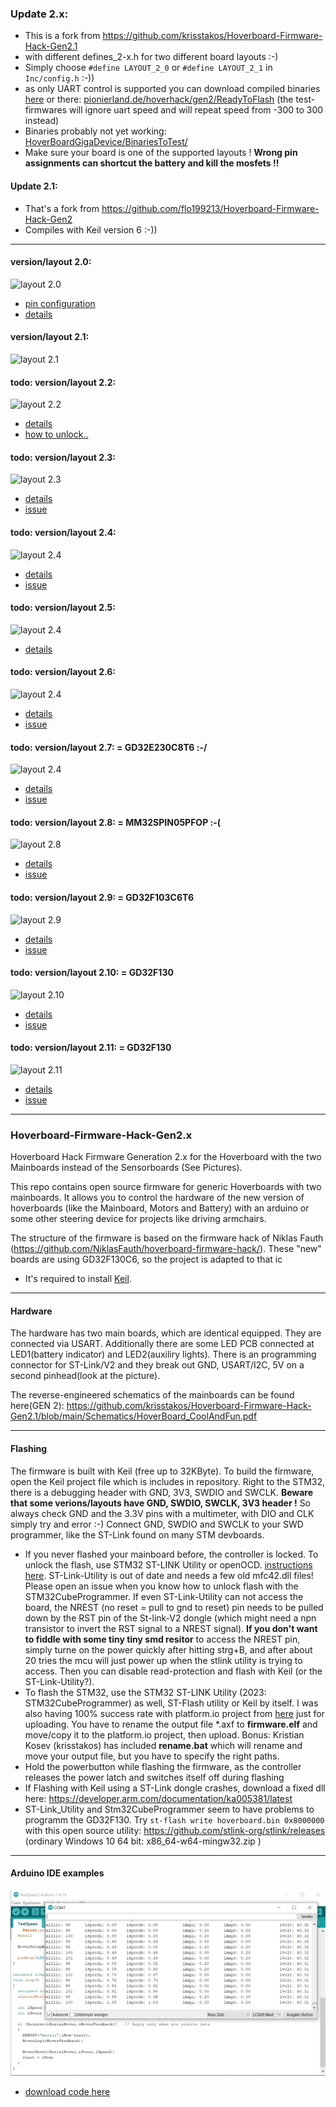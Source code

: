 ### Update 2.x:
- This is a fork from https://github.com/krisstakos/Hoverboard-Firmware-Hack-Gen2.1
- with different defines_2-x.h for two different board layouts :-) 
- Simply choose ` #define LAYOUT_2_0 ` or ` #define LAYOUT_2_1 ` in ` Inc/config.h ` :-))
- as only UART control is supported you can download compiled binaries [here](HoverBoardGigaDevice/BinariesToFlash/) or there: [pionierland.de/hoverhack/gen2/ReadyToFlash](https://pionierland.de/hoverhack/gen2/ReadyToFlash/) (the test-firmwares will ignore uart speed and will repeat speed from -300 to 300 instead)
- Binaries probably not yet working: [HoverBoardGigaDevice/BinariesToTest/](HoverBoardGigaDevice/BinariesToTest/)
- Make sure your board is one of the supported layouts ! **Wrong pin assignments can shortcut the battery and kill the mosfets !!**


#### Update 2.1:
- That's a fork from https://github.com/flo199213/Hoverboard-Firmware-Hack-Gen2
- Compiles with Keil version 6 :-))

---

#### version/layout 2.0:
![layout 2.0](https://raw.githubusercontent.com/RoboDurden/Hoverboard-Firmware-Hack-Gen2.x/main/Overview/Overview_2-0.jpg)
- [pin configuration](pins_2.0.md)
- [details](Schematics_2.0/)


#### version/layout 2.1:
![layout 2.1](https://raw.githubusercontent.com/RoboDurden/Hoverboard-Firmware-Hack-Gen2.x/main/Overview/Overview_2-1.jpg)


#### todo: version/layout 2.2:
![layout 2.2](https://raw.githubusercontent.com/RoboDurden/Hoverboard-Firmware-Hack-Gen2.x/main/Overview/Overview_2-2.jpg)
- [details](Schematics_2.2/)
- [how to unlock..](https://github.com/JRomainG/GD32F130K6-hoverboard-hack)


#### todo: version/layout 2.3:
![layout 2.3](https://raw.githubusercontent.com/RoboDurden/Hoverboard-Firmware-Hack-Gen2.x/main/Overview/Overview_2-3.jpg)
- [details](Schematics_2.3/)
- [issue](https://github.com/RoboDurden/Hoverboard-Firmware-Hack-Gen2.x/issues/20)

#### todo: version/layout 2.4:
![layout 2.4](https://raw.githubusercontent.com/RoboDurden/Hoverboard-Firmware-Hack-Gen2.x/main/Overview/Overview_2-4.jpg)
- [details](Schematics_2.4/)
- [issue](https://github.com/RoboDurden/Hoverboard-Firmware-Hack-Gen2.x/issues/3)

#### todo: version/layout 2.5:
![layout 2.4](https://raw.githubusercontent.com/RoboDurden/Hoverboard-Firmware-Hack-Gen2.x/main/Overview/Overview_2-5.jpg)
- [details](Schematics_2.5/)


#### todo: version/layout 2.6:
![layout 2.4](https://raw.githubusercontent.com/RoboDurden/Hoverboard-Firmware-Hack-Gen2.x/main/Overview/Overview_2-6.jpg)
- [details](Schematics_2.6/)
- [issue](https://github.com/RoboDurden/Hoverboard-Firmware-Hack-Gen2.x/issues/12)


#### todo: version/layout 2.7: = GD32E230C8T6 :-/
![layout 2.4](https://raw.githubusercontent.com/RoboDurden/Hoverboard-Firmware-Hack-Gen2.x/main/Overview/Overview_2-7.jpg)
- [details](Schematics_2.7/)
- [issue](https://github.com/RoboDurden/Hoverboard-Firmware-Hack-Gen2.x/issues/16)


#### todo: version/layout 2.8: = MM32SPIN05PFOP :-( 
![layout 2.8](https://raw.githubusercontent.com/RoboDurden/Hoverboard-Firmware-Hack-Gen2.x/main/Overview/Overview_2-8.jpg)
- [details](Schematics_2.8/)
- [issue](https://github.com/RoboDurden/Hoverboard-Firmware-Hack-Gen2.x/issues/22)


#### todo: version/layout 2.9: = GD32F103C6T6
![layout 2.9](https://raw.githubusercontent.com/RoboDurden/Hoverboard-Firmware-Hack-Gen2.x/main/Overview/Overview_2-9.jpg)
- [details](Schematics_2.9/)
- [issue](https://github.com/RoboDurden/Hoverboard-Firmware-Hack-Gen2.x/issues/23)


#### todo: version/layout 2.10: = GD32F130
![layout 2.10](https://raw.githubusercontent.com/RoboDurden/Hoverboard-Firmware-Hack-Gen2.x/main/Overview/Overview_2-10.jpg)
- [details](Schematics_2.10/)
- [issue](https://github.com/RoboDurden/Hoverboard-Firmware-Hack-Gen2.x/issues/25)


#### todo: version/layout 2.11: = GD32F130
![layout 2.11](https://raw.githubusercontent.com/RoboDurden/Hoverboard-Firmware-Hack-Gen2.x/main/Overview/Overview_2-11.jpg)
- [details](Schematics_2.11/)
- [issue](https://github.com/RoboDurden/Hoverboard-Firmware-Hack-Gen2.x/issues/27)



---

### Hoverboard-Firmware-Hack-Gen2.x

Hoverboard Hack Firmware Generation 2.x for the Hoverboard with the two Mainboards instead of the Sensorboards (See Pictures).

This repo contains open source firmware for generic Hoverboards with two mainboards. It allows you to control the hardware of the new version of hoverboards (like the Mainboard, Motors and Battery) with an arduino or some other steering device for projects like driving armchairs.

The structure of the firmware is based on the firmware hack of Niklas Fauth (https://github.com/NiklasFauth/hoverboard-firmware-hack/). These "new" boards are using GD32F130C6, so the project is adapted to that ic

- It's required to install [Keil](https://www.keil.com/download/product/).

---

#### Hardware

The hardware has two main boards, which are identical equipped. They are connected via USART. Additionally there are some LED PCB connected at LED1(battery indicator) and LED2(auxiliry lights). There is an programming connector for ST-Link/V2 and they break out GND, USART/I2C, 5V on a second pinhead(look at the picture).

The reverse-engineered schematics of the mainboards can be found here(GEN 2):
https://github.com/krisstakos/Hoverboard-Firmware-Hack-Gen2.1/blob/main/Schematics/HoverBoard_CoolAndFun.pdf


---

#### Flashing
The firmware is built with Keil (free up to 32KByte). To build the firmware, open the Keil project file which is includes in repository. Right to the STM32, there is a debugging header with GND, 3V3, SWDIO and SWCLK. 
**Beware that some verions/layouts have  GND, SWDIO, SWCLK, 3V3 header !** So always check GND and the 3.3V pins with a multimeter, with DIO and CLK simply try and error :-)
Connect GND, SWDIO and SWCLK to your SWD programmer, like the ST-Link found on many STM devboards.

- If you never flashed your mainboard before, the controller is locked. To unlock the flash, use STM32 ST-LINK Utility or openOCD. [instructions here](https://github.com/EFeru/hoverboard-firmware-hack-FOC/wiki/How-to-Unlock-MCU-flash).
ST-Link-Utility is out of date and needs a few old mfc42.dll files! Please open an issue when you know how to unlock flash with the STM32CubeProgrammer.
If even ST-Link-Utility can not access the board, the NREST (no reset = pull to gnd to reset) pin needs to be pulled down by the RST pin of the St-link-V2 dongle (which might need a npn transistor to invert the RST signal to a NREST signal).
**If you don't want to fiddle with some tiny tiny smd resitor** to access the NREST pin, simply turne on the power quickly after hitting strg+B, and after about 20 tries the mcu will just power up when the stlink utility is trying to access. Then you can disable read-protection and flash with Keil (or the ST-Link-Utility?).
- To flash the STM32, use the STM32 ST-LINK Utility (2023: STM32CubeProgrammer) as well, ST-Flash utility or Keil by itself. I was also having 100% success rate with platform.io project from [here](https://github.com/EFeru/hoverboard-sideboard-hack-GD) just for uploading. You have to rename the output file *.axf to **firmware.elf** and move/copy it to the platform.io project, then upload. 
Bonus: Kristian Kosev (krisstakos) has  included **rename.bat** which will rename and move your output file, but you have to specify the right paths.
- Hold the powerbutton while flashing the firmware, as the controller releases the power latch and switches itself off during flashing
- If Flashing with Keil using a ST-Link dongle crashes, download a fixed dll here: https://developer.arm.com/documentation/ka005381/latest
- ST-Link_Utility and Stm32CubeProgrammer seem to have problems to programm the GD32F130. Try ` st-flash write hoverboard.bin 0x8000000 ` with this open source utility: https://github.com/stlink-org/stlink/releases (ordinary Windows 10 64 bit: x86_64-w64-mingw32.zip )

---

#### Arduino IDE examples

![screenshot ](Arduino%20Examples/screenshot_TestSpeed.jpg)
- [download code here](Arduino%20Examples/)

